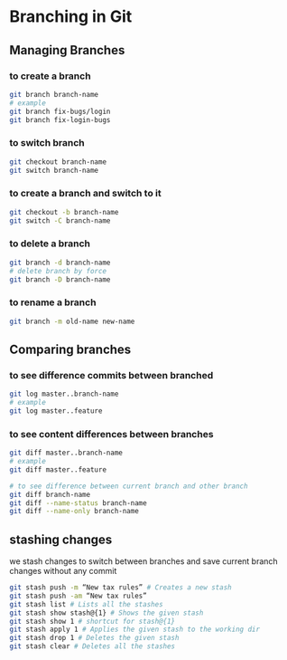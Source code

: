 # Branching in Git

## Managing Branches

### to create a branch

```zsh
git branch branch-name
# example
git branch fix-bugs/login
git branch fix-login-bugs
```

### to switch branch

```zsh
git checkout branch-name
git switch branch-name
```

### to create a branch and switch to it

```zsh
git checkout -b branch-name
git switch -C branch-name
```

### to delete a branch

```zsh
git branch -d branch-name
# delete branch by force
git branch -D branch-name
```

### to rename a branch

```zsh
git branch -m old-name new-name
```

## Comparing branches

### to see difference commits between branched

```zsh
git log master..branch-name
# example
git log master..feature
```

### to see content differences between branches

```zsh
git diff master..branch-name
# example
git diff master..feature

# to see difference between current branch and other branch
git diff branch-name
git diff --name-status branch-name
git diff --name-only branch-name
```

## stashing changes

we stash changes to switch between branches and save current branch changes without any commit

```zsh
git stash push -m “New tax rules” # Creates a new stash
git stash push -am “New tax rules”
git stash list # Lists all the stashes
git stash show stash@{1} # Shows the given stash
git stash show 1 # shortcut for stash@{1}
git stash apply 1 # Applies the given stash to the working dir
git stash drop 1 # Deletes the given stash
git stash clear # Deletes all the stashes
```
